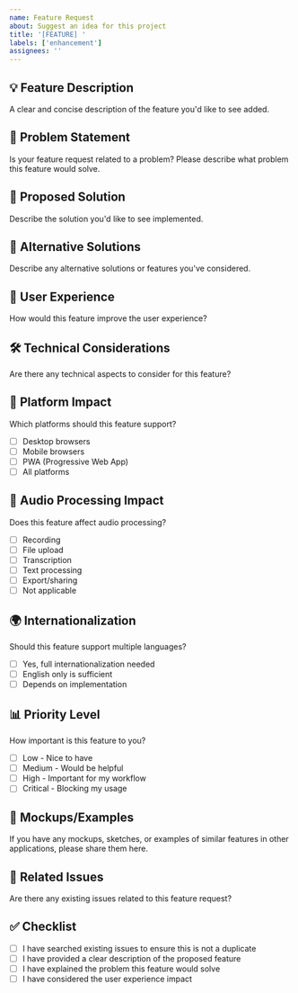 ```yaml
---
name: Feature Request
about: Suggest an idea for this project
title: '[FEATURE] '
labels: ['enhancement']
assignees: ''
---
```


## 💡 Feature Description
A clear and concise description of the feature you'd like to see added.

## 🎯 Problem Statement
Is your feature request related to a problem? Please describe what problem this feature would solve.

## 💭 Proposed Solution
Describe the solution you'd like to see implemented.

## 🔄 Alternative Solutions
Describe any alternative solutions or features you've considered.

## 🎨 User Experience
How would this feature improve the user experience?

## 🛠️ Technical Considerations
Are there any technical aspects to consider for this feature?

## 📱 Platform Impact
Which platforms should this feature support?
- [ ] Desktop browsers
- [ ] Mobile browsers
- [ ] PWA (Progressive Web App)
- [ ] All platforms

## 🎵 Audio Processing Impact
Does this feature affect audio processing?
- [ ] Recording
- [ ] File upload
- [ ] Transcription
- [ ] Text processing
- [ ] Export/sharing
- [ ] Not applicable

## 🌍 Internationalization
Should this feature support multiple languages?
- [ ] Yes, full internationalization needed
- [ ] English only is sufficient
- [ ] Depends on implementation

## 📊 Priority Level
How important is this feature to you?
- [ ] Low - Nice to have
- [ ] Medium - Would be helpful
- [ ] High - Important for my workflow
- [ ] Critical - Blocking my usage

## 📸 Mockups/Examples
If you have any mockups, sketches, or examples of similar features in other applications, please share them here.

## 🔗 Related Issues
Are there any existing issues related to this feature request?

## ✅ Checklist
- [ ] I have searched existing issues to ensure this is not a duplicate
- [ ] I have provided a clear description of the proposed feature
- [ ] I have explained the problem this feature would solve
- [ ] I have considered the user experience impact